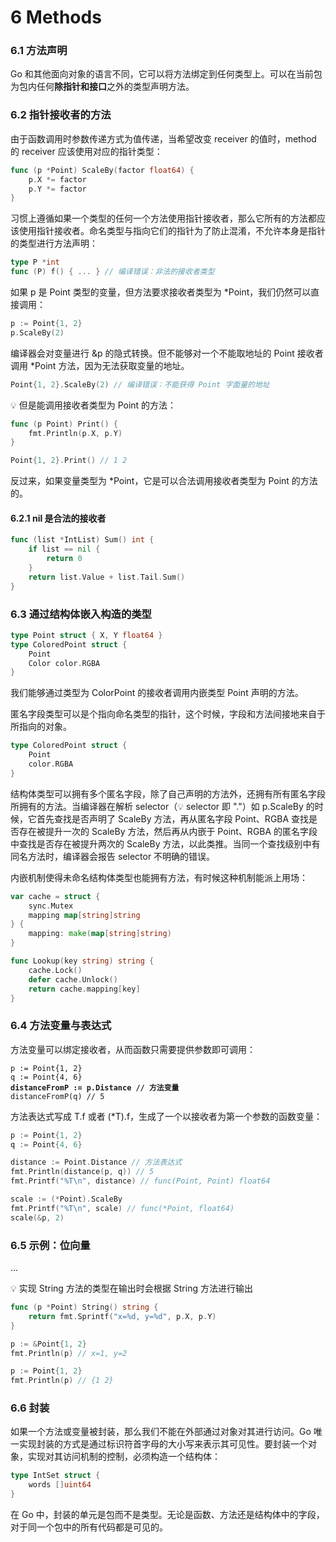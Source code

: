 # 6 Methods

### 6.1 方法声明

Go 和其他面向对象的语言不同，它可以将方法绑定到任何类型上。可以在当前包为包内任何**除指针和接口**之外的类型声明方法。

### 6.2 指针接收者的方法

由于函数调用时参数传递方式为值传递，当希望改变 receiver 的值时，method 的 receiver 应该使用对应的指针类型：

```go
func (p *Point) ScaleBy(factor float64) {
    p.X *= factor
    p.Y *= factor
}
```

习惯上遵循如果一个类型的任何一个方法使用指针接收者，那么它所有的方法都应该使用指针接收者。命名类型与指向它们的指针为了防止混淆，不允许本身是指针的类型进行方法声明：

```go
type P *int
func (P) f() { ... } // 编译错误：非法的接收者类型
```

如果 p 是 Point 类型的变量，但方法要求接收者类型为 \*Point，我们仍然可以直接调用：

```go
p := Point{1, 2}
p.ScaleBy(2)
```

编译器会对变量进行 \&p 的隐式转换。但不能够对一个不能取地址的 Point 接收者调用 \*Point 方法，因为无法获取变量的地址。

```go
Point{1, 2}.ScaleBy(2) // 编译错误：不能获得 Point 字面量的地址
```

💡 但是能调用接收者类型为 Point 的方法：

```go
func (p Point) Print() {
    fmt.Println(p.X, p.Y)
}

Point{1, 2}.Print() // 1 2
```

反过来，如果变量类型为 \*Point，它是可以合法调用接收者类型为 Point 的方法的。

#### 6.2.1 nil 是合法的接收者

```go
func (list *IntList) Sum() int {
    if list == nil {
        return 0
    }
    return list.Value + list.Tail.Sum()
}
```

### 6.3 通过结构体嵌入构造的类型

```go
type Point struct { X, Y float64 }
type ColoredPoint struct {
    Point
    Color color.RGBA
}
```

我们能够通过类型为 ColorPoint 的接收者调用内嵌类型 Point 声明的方法。

匿名字段类型可以是个指向命名类型的指针，这个时候，字段和方法间接地来自于所指向的对象。

```go
type ColoredPoint struct {
    Point
    color.RGBA
}
```

结构体类型可以拥有多个匿名字段，除了自己声明的方法外，还拥有所有匿名字段所拥有的方法。当编译器在解析 selector（💡 selector 即 "."）如 p.ScaleBy 的时候，它首先查找是否声明了 ScaleBy 方法，再从匿名字段 Point、RGBA 查找是否存在被提升一次的 ScaleBy 方法，然后再从内嵌于 Point、RGBA 的匿名字段中查找是否存在被提升两次的 ScaleBy 方法，以此类推。当同一个查找级别中有同名方法时，编译器会报告 selector 不明确的错误。

内嵌机制使得未命名结构体类型也能拥有方法，有时候这种机制能派上用场：

```go
var cache = struct {
    sync.Mutex
    mapping map[string]string
} {
    mapping: make(map[string]string)
}

func Lookup(key string) string {
    cache.Lock()
    defer cache.Unlock()
    return cache.mapping[key]
}
```

### 6.4 方法变量与表达式

方法变量可以绑定接收者，从而函数只需要提供参数即可调用：

<pre class="language-go"><code class="lang-go">p := Point{1, 2}
q := Point{4, 6}
<strong>distanceFromP := p.Distance // 方法变量
</strong>distanceFromP(q) // 5
</code></pre>

方法表达式写成 T.f 或者 (\*T).f，生成了一个以接收者为第一个参数的函数变量：

```go
p := Point{1, 2}
q := Point{4, 6}

distance := Point.Distance // 方法表达式
fmt.Println(distance(p, q)) // 5
fmt.Printf("%T\n", distance) // func(Point, Point) float64

scale := (*Point).ScaleBy
fmt.Printf("%T\n", scale) // func(*Point, float64)
scale(&p, 2)
```

### 6.5 示例：位向量

...

💡 实现 String 方法的类型在输出时会根据 String 方法进行输出

```go
func (p *Point) String() string {
    return fmt.Sprintf("x=%d, y=%d", p.X, p.Y)
}

p := &Point{1, 2}
fmt.Println(p) // x=1, y=2

p := Point{1, 2}
fmt.Println(p) // {1 2}
```

### 6.6 封装

如果一个方法或变量被封装，那么我们不能在外部通过对象对其进行访问。Go 唯一实现封装的方式是通过标识符首字母的大小写来表示其可见性。要封装一个对象，实现对其访问机制的控制，必须构造一个结构体：

```go
type IntSet struct {
    words []uint64
}
```

在 Go 中，封装的单元是包而不是类型。无论是函数、方法还是结构体中的字段，对于同一个包中的所有代码都是可见的。
